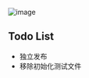 ![image](https://github.com/hughfenghen/opfs-tools-explorer/assets/3307051/30eca629-efc0-4534-9538-1226c34521d4)

## Todo List
- 独立发布
- 移除初始化测试文件
